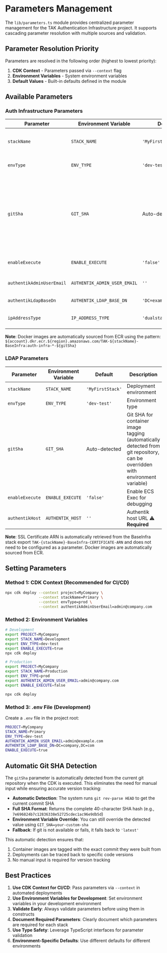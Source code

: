# Parameters Management

The `lib/parameters.ts` module provides centralized parameter management for the TAK Authentication Infrastructure project. It supports cascading parameter resolution with multiple sources and validation.

## Parameter Resolution Priority

Parameters are resolved in the following order (highest to lowest priority):

1. **CDK Context** - Parameters passed via `--context` flag
2. **Environment Variables** - System environment variables
3. **Default Values** - Built-in defaults defined in the module

## Available Parameters

### Auth Infrastructure Parameters

| Parameter | Environment Variable | Default | Description |
|-----------|---------------------|---------|-------------|
| `stackName` | `STACK_NAME` | `'MyFirstStack'` | Deployment environment (dev, prod, staging) |
| `envType` | `ENV_TYPE` | `'dev-test'` | Environment type (prod, dev-test) |
| `gitSha` | `GIT_SHA` | Auto-detected | Git SHA for container image tagging (automatically detected from git repository, can be overridden with environment variable) |
| `enableExecute` | `ENABLE_EXECUTE` | `'false'` | Enable ECS Exec for debugging |
| `authentikAdminUserEmail` | `AUTHENTIK_ADMIN_USER_EMAIL` | `''` | Admin user email ⚠️ **Required** |
| `authentikLdapBaseDn` | `AUTHENTIK_LDAP_BASE_DN` | `'DC=example,DC=com'` | LDAP base DN |
| `ipAddressType` | `IP_ADDRESS_TYPE` | `'dualstack'` | Load balancer IP type |

**Note**: Docker images are automatically sourced from ECR using the pattern: `${account}.dkr.ecr.${region}.amazonaws.com/TAK-${stackName}-BaseInfra:auth-infra-*-${gitSha}`

### LDAP Parameters

| Parameter | Environment Variable | Default | Description |
|-----------|---------------------|---------|-------------|
| `stackName` | `STACK_NAME` | `'MyFirstStack'` | Deployment environment |
| `envType` | `ENV_TYPE` | `'dev-test'` | Environment type |
| `gitSha` | `GIT_SHA` | Auto-detected | Git SHA for container image tagging (automatically detected from git repository, can be overridden with environment variable) |
| `enableExecute` | `ENABLE_EXECUTE` | `'false'` | Enable ECS Exec for debugging |
| `authentikHost` | `AUTHENTIK_HOST` | `''` | Authentik host URL ⚠️ **Required** |

**Note**: SSL Certificate ARN is automatically retrieved from the BaseInfra stack export `TAK-{stackName}-BaseInfra-CERTIFICATE-ARN` and does not need to be configured as a parameter. Docker images are automatically sourced from ECR.

## Setting Parameters

### Method 1: CDK Context (Recommended for CI/CD)

```bash
npx cdk deploy --context project=MyCompany \
               --context stackName=Primary \
               --context envType=prod \
               --context authentikAdminUserEmail=admin@company.com
```

### Method 2: Environment Variables

```bash
# Development
export PROJECT=MyCompany
export STACK_NAME=Development
export ENV_TYPE=dev-test
export ENABLE_EXECUTE=true
npx cdk deploy
```

```bash
# Production
export PROJECT=MyCompany
export STACK_NAME=Production
export ENV_TYPE=prod
export AUTHENTIK_ADMIN_USER_EMAIL=admin@company.com
export ENABLE_EXECUTE=false

npx cdk deploy
```

### Method 3: .env File (Development)

Create a `.env` file in the project root:

```bash
PROJECT=MyCompany
STACK_NAME=Primary
ENV_TYPE=dev-test
AUTHENTIK_ADMIN_USER_EMAIL=admin@example.com
AUTHENTIK_LDAP_BASE_DN=DC=company,DC=com
ENABLE_EXECUTE=true
```

## Automatic Git SHA Detection

The `gitSha` parameter is automatically detected from the current git repository when the CDK is executed. This eliminates the need for manual input while ensuring accurate version tracking:

- **Automatic Detection**: The system runs `git rev-parse HEAD` to get the current commit SHA
- **Full SHA Format**: Returns the complete 40-character SHA hash (e.g., `7e696824b7c12836338e52725cdec1ac96e9db5d`)
- **Environment Variable Override**: You can still override the detected value using `GIT_SHA=your-custom-sha`
- **Fallback**: If git is not available or fails, it falls back to `'latest'`

This automatic detection ensures that:
1. Container images are tagged with the exact commit they were built from
2. Deployments can be traced back to specific code versions
3. No manual input is required for version tracking

## Best Practices

1. **Use CDK Context for CI/CD**: Pass parameters via `--context` in automated deployments
2. **Use Environment Variables for Development**: Set environment variables in your development environment
3. **Validate Early**: Always validate parameters before using them in constructs
4. **Document Required Parameters**: Clearly document which parameters are required for each stack
5. **Use Type Safety**: Leverage TypeScript interfaces for parameter validation
6. **Environment-Specific Defaults**: Use different defaults for different environments
